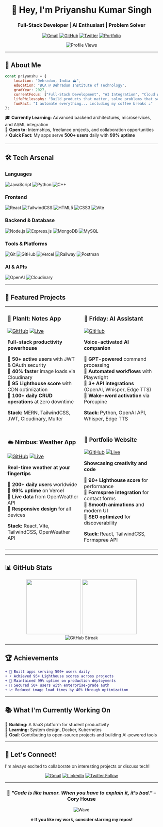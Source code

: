 <div align="center">

# 👋 Hey, I'm Priyanshu Kumar Singh

### Full-Stack Developer | AI Enthusiast | Problem Solver

[![Gmail](https://img.shields.io/badge/Gmail-D14836?style=for-the-badge&logo=gmail&logoColor=white)](mailto:pksingh69313@gmail.com)
[![GitHub](https://img.shields.io/badge/GitHub-100000?style=for-the-badge&logo=github&logoColor=white)](https://github.com/yansh07)
[![Twitter](https://img.shields.io/badge/X-000000?style=for-the-badge&logo=x&logoColor=white)](https://twitter.com/yansh_08)
[![Portfolio](https://img.shields.io/badge/Portfolio-FF5722?style=for-the-badge&logo=google-chrome&logoColor=white)](https://priyanshu8.vercel.app)

![Profile Views](https://komarev.com/ghpvc/?username=yourusername&color=brightgreen&style=for-the-badge)

</div>

---

## 🚀 About Me

```javascript
const priyanshu = {
    location: "Dehradun, India 🏔️",
    education: "BCA @ Dehradun Institute of Technology",
    gradYear: 2027,
    currentFocus: ["Full-Stack Development", "AI Integration", "Cloud Architecture"],
    lifePhilosophy: "Build products that matter, solve problems that scale",
    funFact: "I automate everything... including my coffee breaks ☕"
};
```

🎓 **Currently Learning:** Advanced backend architectures, microservices, and AI/ML integration  
💼 **Open to:** Internships, freelance projects, and collaboration opportunities  
⚡ **Quick Fact:** My apps serve **500+ users** daily with **99% uptime**

---

## 🛠️ Tech Arsenal

### Languages
![JavaScript](https://img.shields.io/badge/JavaScript-F7DF1E?style=for-the-badge&logo=javascript&logoColor=black)
![Python](https://img.shields.io/badge/Python-3776AB?style=for-the-badge&logo=python&logoColor=white)
![C++](https://img.shields.io/badge/C++-00599C?style=for-the-badge&logo=cplusplus&logoColor=white)

### Frontend
![React](https://img.shields.io/badge/React-20232A?style=for-the-badge&logo=react&logoColor=61DAFB)
![TailwindCSS](https://img.shields.io/badge/Tailwind_CSS-38B2AC?style=for-the-badge&logo=tailwind-css&logoColor=white)
![HTML5](https://img.shields.io/badge/HTML5-E34F26?style=for-the-badge&logo=html5&logoColor=white)
![CSS3](https://img.shields.io/badge/CSS3-1572B6?style=for-the-badge&logo=css3&logoColor=white)
![Vite](https://img.shields.io/badge/Vite-646CFF?style=for-the-badge&logo=vite&logoColor=white)

### Backend & Database
![Node.js](https://img.shields.io/badge/Node.js-339933?style=for-the-badge&logo=nodedotjs&logoColor=white)
![Express.js](https://img.shields.io/badge/Express.js-000000?style=for-the-badge&logo=express&logoColor=white)
![MongoDB](https://img.shields.io/badge/MongoDB-4EA94B?style=for-the-badge&logo=mongodb&logoColor=white)
![MySQL](https://img.shields.io/badge/MySQL-4479A1?style=for-the-badge&logo=mysql&logoColor=white)

### Tools & Platforms
![Git](https://img.shields.io/badge/Git-F05032?style=for-the-badge&logo=git&logoColor=white)
![GitHub](https://img.shields.io/badge/GitHub-100000?style=for-the-badge&logo=github&logoColor=white)
![Vercel](https://img.shields.io/badge/Vercel-000000?style=for-the-badge&logo=vercel&logoColor=white)
![Railway](https://img.shields.io/badge/Railway-0B0D0E?style=for-the-badge&logo=railway&logoColor=white)
![Postman](https://img.shields.io/badge/Postman-FF6C37?style=for-the-badge&logo=postman&logoColor=white)

### AI & APIs
![OpenAI](https://img.shields.io/badge/OpenAI-412991?style=for-the-badge&logo=openai&logoColor=white)
![Cloudinary](https://img.shields.io/badge/Cloudinary-3448C5?style=for-the-badge&logo=cloudinary&logoColor=white)

---

## 💎 Featured Projects

<table>
<tr>
<td width="50%">

### 📝 PlanIt: Notes App
[![GitHub](https://img.shields.io/badge/Code-black?style=flat-square&logo=github)](https://github.com/yansh07/todo-frontend)
[![Live](https://img.shields.io/badge/Live-brightgreen?style=flat-square&logo=vercel)](https://planitfirst.vercel.app)

**Full-stack productivity powerhouse**

🔹 **50+ active users** with JWT & OAuth security  
🔹 **40% faster** image loads via Cloudinary  
🔹 **95 Lighthouse score** with CDN optimization  
🔹 **100+ daily CRUD operations** at zero downtime

**Stack:** MERN, TailwindCSS, JWT, Cloudinary, Multer

</td>
<td width="50%">

### 🤖 Friday: AI Assistant
[![GitHub](https://img.shields.io/badge/Code-black?style=flat-square&logo=github)](https://github.com/yansh07/AiAssistant)

**Voice-activated AI companion**

🔹 **GPT-powered** command processing  
🔹 **Automated workflows** with Playwright  
🔹 **3+ API integrations** (OpenAI, Whisper, Edge TTS)  
🔹 **Wake-word activation** via Porcupine

**Stack:** Python, OpenAI API, Whisper, Edge TTS

</td>
</tr>

<tr>
<td width="50%">

### ☁️ Nimbus: Weather App
[![GitHub](https://img.shields.io/badge/Code-black?style=flat-square&logo=github)](https://github.com/yansh07/weather-app)
[![Live](https://img.shields.io/badge/Live-brightgreen?style=flat-square&logo=vercel)](https://chaiandrain.vercel.app)

**Real-time weather at your fingertips**

🔹 **200+ daily users** worldwide  
🔹 **99% uptime** on Vercel  
🔹 **Live data** from OpenWeather API  
🔹 **Responsive design** for all devices

**Stack:** React, Vite, TailwindCSS, OpenWeather API

</td>
<td width="50%">

### 🎨 Portfolio Website
[![GitHub](https://img.shields.io/badge/Code-black?style=flat-square&logo=github)](https://github.com/yansh07/priyanshu)
[![Live](https://img.shields.io/badge/Live-brightgreen?style=flat-square&logo=vercel)](https://priyanshu8.vercel.app)

**Showcasing creativity and code**

🔹 **90+ Lighthouse score** for performance  
🔹 **Formspree integration** for contact forms  
🔹 **Smooth animations** and modern UI  
🔹 **SEO optimized** for discoverability

**Stack:** React, TailwindCSS, Formspree API

</td>
</tr>
</table>

---

## 📊 GitHub Stats

<div align="center">
<img height="180em" src="https://github-readme-stats.vercel.app/api?username=yourusername&show_icons=true&theme=radical&include_all_commits=true&count_private=true"/>
<img height="180em" src="https://github-readme-stats.vercel.app/api/top-langs/?username=yourusername&layout=compact&langs_count=8&theme=radical"/>
</div>

<div align="center">
<img src="https://github-readme-streak-stats.herokuapp.com/?user=yourusername&theme=radical" alt="GitHub Streak"/>
</div>

---

## 🏆 Achievements

```diff
+ 🚀 Built apps serving 500+ users daily
+ ⚡ Achieved 95+ Lighthouse scores across projects
+ 🎯 Maintained 99% uptime on production deployments
+ 🔐 Secured 50+ users with enterprise-grade auth
+ 📈 Reduced image load times by 40% through optimization
```

---

## 📚 What I'm Currently Working On

🔨 **Building:** A SaaS platform for student productivity  
📖 **Learning:** System design, Docker, Kubernetes  
🎯 **Goal:** Contributing to open-source projects and building AI-powered tools  

---

## 🤝 Let's Connect!

I'm always excited to collaborate on interesting projects or discuss tech!

<div align="center">

[![Gmail](https://img.shields.io/badge/Email_Me-D14836?style=for-the-badge&logo=gmail&logoColor=white)](mailto:your-email@gmail.com)
[![LinkedIn](https://img.shields.io/badge/LinkedIn-0077B5?style=for-the-badge&logo=linkedin&logoColor=white)](https://linkedin.com/in/yourprofile)
[![Twitter Follow](https://img.shields.io/twitter/follow/yourhandle?style=for-the-badge&logo=x&logoColor=white)](https://twitter.com/yourhandle)

</div>

---

<div align="center">

### 💭 *"Code is like humor. When you have to explain it, it's bad."* – Cory House

![Wave](https://raw.githubusercontent.com/mayhemantt/mayhemantt/Update/svg/Bottom.svg)

**⭐ If you like my work, consider starring my repos!**

</div>